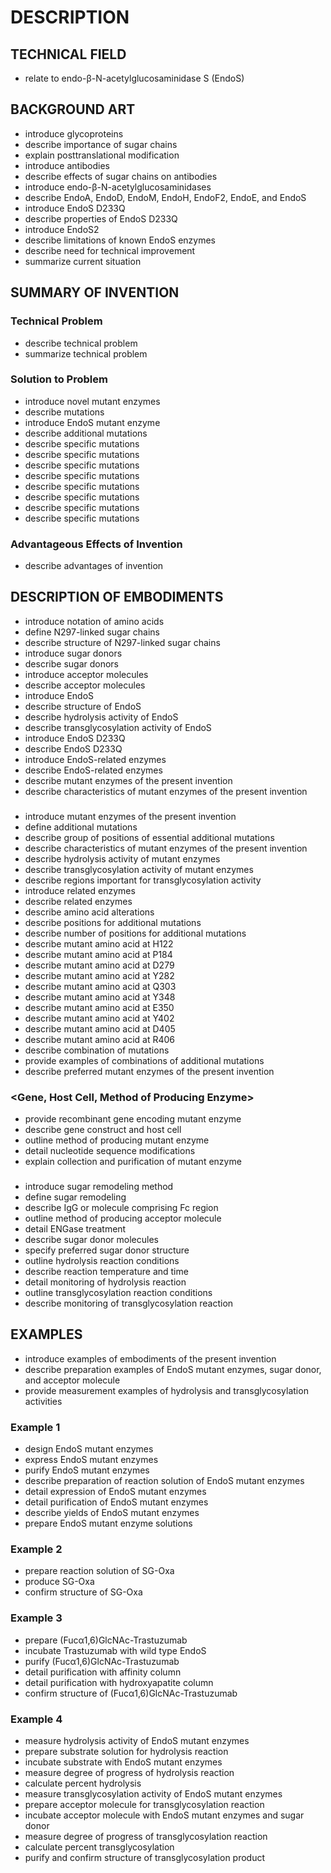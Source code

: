 # DESCRIPTION

## TECHNICAL FIELD

- relate to endo-β-N-acetylglucosaminidase S (EndoS)

## BACKGROUND ART

- introduce glycoproteins
- describe importance of sugar chains
- explain posttranslational modification
- introduce antibodies
- describe effects of sugar chains on antibodies
- introduce endo-β-N-acetylglucosaminidases
- describe EndoA, EndoD, EndoM, EndoH, EndoF2, EndoE, and EndoS
- introduce EndoS D233Q
- describe properties of EndoS D233Q
- introduce EndoS2
- describe limitations of known EndoS enzymes
- describe need for technical improvement
- summarize current situation

## SUMMARY OF INVENTION

### Technical Problem

- describe technical problem
- summarize technical problem

### Solution to Problem

- introduce novel mutant enzymes
- describe mutations
- introduce EndoS mutant enzyme
- describe additional mutations
- describe specific mutations
- describe specific mutations
- describe specific mutations
- describe specific mutations
- describe specific mutations
- describe specific mutations
- describe specific mutations
- describe specific mutations

### Advantageous Effects of Invention

- describe advantages of invention

## DESCRIPTION OF EMBODIMENTS

- introduce notation of amino acids
- define N297-linked sugar chains
- describe structure of N297-linked sugar chains
- introduce sugar donors
- describe sugar donors
- introduce acceptor molecules
- describe acceptor molecules
- introduce EndoS
- describe structure of EndoS
- describe hydrolysis activity of EndoS
- describe transglycosylation activity of EndoS
- introduce EndoS D233Q
- describe EndoS D233Q
- introduce EndoS-related enzymes
- describe EndoS-related enzymes
- describe mutant enzymes of the present invention
- describe characteristics of mutant enzymes of the present invention

### <Mutant Enzyme of the Present Invention>

- introduce mutant enzymes of the present invention
- define additional mutations
- describe group of positions of essential additional mutations
- describe characteristics of mutant enzymes of the present invention
- describe hydrolysis activity of mutant enzymes
- describe transglycosylation activity of mutant enzymes
- describe regions important for transglycosylation activity
- introduce related enzymes
- describe related enzymes
- describe amino acid alterations
- describe positions for additional mutations
- describe number of positions for additional mutations
- describe mutant amino acid at H122
- describe mutant amino acid at P184
- describe mutant amino acid at D279
- describe mutant amino acid at Y282
- describe mutant amino acid at Q303
- describe mutant amino acid at Y348
- describe mutant amino acid at E350
- describe mutant amino acid at Y402
- describe mutant amino acid at D405
- describe mutant amino acid at R406
- describe combination of mutations
- provide examples of combinations of additional mutations
- describe preferred mutant enzymes of the present invention

### <Gene, Host Cell, Method of Producing Enzyme>

- provide recombinant gene encoding mutant enzyme
- describe gene construct and host cell
- outline method of producing mutant enzyme
- detail nucleotide sequence modifications
- explain collection and purification of mutant enzyme

### <Sugar Remodeling>

- introduce sugar remodeling method
- define sugar remodeling
- describe IgG or molecule comprising Fc region
- outline method of producing acceptor molecule
- detail ENGase treatment
- describe sugar donor molecules
- specify preferred sugar donor structure
- outline hydrolysis reaction conditions
- describe reaction temperature and time
- detail monitoring of hydrolysis reaction
- outline transglycosylation reaction conditions
- describe monitoring of transglycosylation reaction

## EXAMPLES

- introduce examples of embodiments of the present invention
- describe preparation examples of EndoS mutant enzymes, sugar donor, and acceptor molecule
- provide measurement examples of hydrolysis and transglycosylation activities

### Example 1

- design EndoS mutant enzymes
- express EndoS mutant enzymes
- purify EndoS mutant enzymes
- describe preparation of reaction solution of EndoS mutant enzymes
- detail expression of EndoS mutant enzymes
- detail purification of EndoS mutant enzymes
- describe yields of EndoS mutant enzymes
- prepare EndoS mutant enzyme solutions

### Example 2

- prepare reaction solution of SG-Oxa
- produce SG-Oxa
- confirm structure of SG-Oxa

### Example 3

- prepare (Fucα1,6)GlcNAc-Trastuzumab
- incubate Trastuzumab with wild type EndoS
- purify (Fucα1,6)GlcNAc-Trastuzumab
- detail purification with affinity column
- detail purification with hydroxyapatite column
- confirm structure of (Fucα1,6)GlcNAc-Trastuzumab

### Example 4

- measure hydrolysis activity of EndoS mutant enzymes
- prepare substrate solution for hydrolysis reaction
- incubate substrate with EndoS mutant enzymes
- measure degree of progress of hydrolysis reaction
- calculate percent hydrolysis
- measure transglycosylation activity of EndoS mutant enzymes
- prepare acceptor molecule for transglycosylation reaction
- incubate acceptor molecule with EndoS mutant enzymes and sugar donor
- measure degree of progress of transglycosylation reaction
- calculate percent transglycosylation
- purify and confirm structure of transglycosylation product

